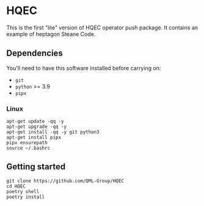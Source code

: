 # HQEC

This is the first "lite" version of HQEC operator push package. It contains an example of heptagon Steane Code.

## Dependencies

You'll need to have this software installed before carrying on:

- `git`
- `python` >= 3.9
- `pipx`

### Linux

```shell
apt-get update -qq -y
apt-get upgrade -qq -y
apt-get install -qq -y git python3
apt-get install pipx
pipx ensurepath
source ~/.bashrc
```

## Getting started

```shell
git clone https://github.com/QML-Group/HQEC
cd HQEC
poetry shell
poetry install
```